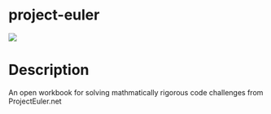 # project-euler

<img src="https://www.rd.com/wp-content/uploads/2018/02/math-problem-1024x683.jpg">

# Description
An open workbook for solving mathmatically rigorous code challenges from ProjectEuler.net
